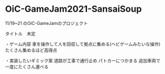 # OiC-GameJam2021-SansaiSoup
11/19~21 のOiC-GameJamのプロジェクト

タイトル　未定

・ゲーム内容
車を操作して人を回収して拠点に集める(ヘビゲームみたいな操作)
たくさん集めるほど高得点

・実装したいギミック案
道路が工事で通行止め
パトカーにつかまる
追加車両で一度にたくさん運べる
